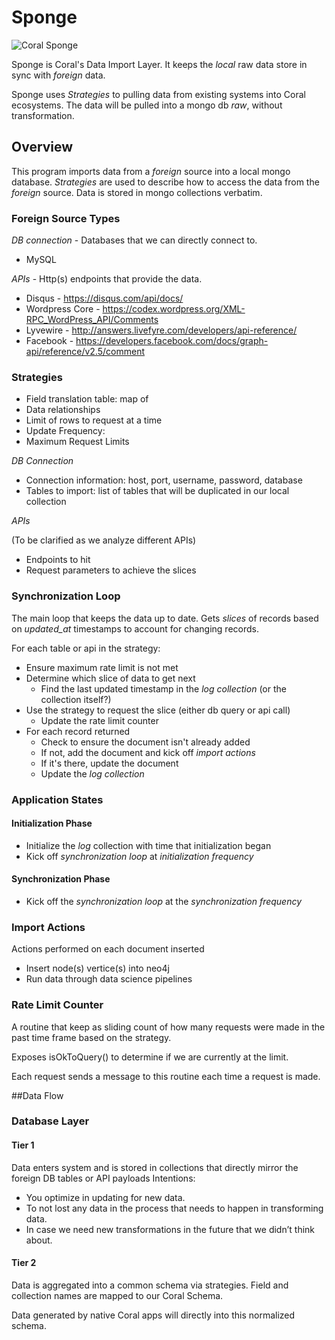 # Sponge

![Coral Sponge](http://ryecityschools.midland.schoolfusion.us/modules/groups/homepagefiles/cms/496886/Image/Webquests/Marine%20Life/Clipart%20of%20Animals/sponge.gif)

Sponge is Coral's Data Import Layer.  It keeps the _local_ raw data store in sync with _foreign_ data.

Sponge uses _Strategies_ to pulling data from existing systems into Coral ecosystems.  The data will be pulled into a mongo db _raw_, without transformation.

## Overview

This program imports data from a _foreign_ source into a local mongo database.  _Strategies_ are used to describe how to access the data from the _foreign_ source.  Data is stored in mongo collections verbatim.

### Foreign Source Types
*DB connection* - Databases that we can directly connect to.

* MySQL

*APIs* - Http(s) endpoints that provide the data.

* Disqus - https://disqus.com/api/docs/
* Wordpress Core - https://codex.wordpress.org/XML-RPC_WordPress_API/Comments
* Lyvewire - http://answers.livefyre.com/developers/api-reference/
* Facebook - https://developers.facebook.com/docs/graph-api/reference/v2.5/comment
  
### Strategies

* Field translation table: map of 
* Data relationships
* Limit of rows to request at a time
* Update Frequency:  
* Maximum Request Limits

*DB Connection* 

* Connection information: host, port, username, password, database
* Tables to import: list of tables that will be duplicated in our local collection

*APIs*

(To be clarified as we analyze different APIs)
* Endpoints to hit
* Request parameters to achieve the slices


### Synchronization Loop
The main loop that keeps the data up to date.  Gets _slices_ of records based on _updated_at_ timestamps to account for changing records.

For each table or api in the strategy:

* Ensure maximum rate limit is not met
* Determine which slice of data to get next
	* Find the last updated timestamp in the _log collection_ (or the collection itself?)
* Use the strategy to request the slice (either db query or api call)
	* Update the rate limit counter
* For each record returned
	* Check to ensure the document isn't already added 
	* If not, add the document and kick off _import actions_
	* If it's there, update the document
	* Update the _log collection_ 


### Application States

#### Initialization Phase 

* Initialize the _log_ collection with time that initialization began
* Kick off _synchronization loop_ at _initialization frequency_

#### Synchronization Phase 

* Kick off the _synchronization loop_ at the _synchronization frequency_

### Import Actions

Actions performed on each document inserted

* Insert node(s) vertice(s) into neo4j
* Run data through data science pipelines

### Rate Limit Counter

A routine that keep as sliding count of how many requests were made in the past time frame based on the strategy.  

Exposes isOkToQuery() to determine if we are currently at the limit.

Each request sends a message to this routine each time a request is made.


##Data Flow

### Database Layer

#### Tier 1

Data enters system and is stored in collections that directly mirror the foreign DB tables or API payloads
Intentions:

* You optimize in updating for new data.
* To not lost any data in the process that needs to happen in transforming data.
* In case we need new transformations in the future that we didn’t think about.

#### Tier 2

Data is aggregated into a common schema via strategies.  Field and collection names are mapped to our Coral Schema.

Data generated by native Coral apps will directly into this normalized schema.


